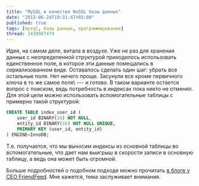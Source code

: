 ```yaml
---
title: "MySQL в качестве NoSQL базы данных"
date: "2013-06-24T19:31:47+03:00"
published: true
tags: [mysql, базы данных, программирование]
thread: 1430987479
---
```


Идея, на самом деле, витала в воздухе. Уже не раз для хранения данных с неопределенной структурой приходилось
использовать единственное поле, в которое эти данные помещались в сериализованном виде. Оставалось сделать один
шаг: убрать все остальные поля. Нет ничего проще. Засунули все кроме первичного ключа в то же самое поле\ --- и готово.
В таком варианте остается вопрос с поиском, ведь потребность в индексах пока никто не отменял. Для этой цели можно
использовать вспомогательные таблицы c примерно такой структурой:

~~~~~sql
CREATE TABLE index_user_id (
    user_id BINARY(16) NOT NULL,
    entity_id BINARY(16) NOT NULL UNIQUE,
    PRIMARY KEY (user_id, entity_id)
) ENGINE=InnoDB;
~~~~~

Т.е. получается, что мы выносим индексы из основной таблицы во вспомогательные, что дает нам выигрыш в скорости записи
в основную таблицу, а ведь она может быть огромной.

Больше подробностей о подобном подходе можно прочитать
[в блоге у CEO FriendFeed](http://backchannel.org/blog/friendfeed-schemaless-mysql). Мне кажется, тема заслуживает
внимания.
